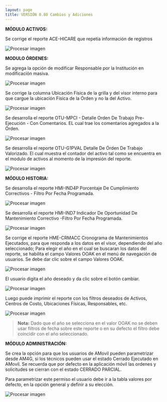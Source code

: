 ```yaml
---
layout: page
title: VERSIÓN 0.80 Cambios y Adiciones
---
```


**MÓDULO ACTIVOS:**



Se corrige el reporte ACE-HICARE que repetía información de registros   


![Procesar imagen](https://ayuda.winsoftware.com.co/assets/images/Version80/imagen1.png)


**MODULO ÓRDENES:**



Se agrega la opción de modificar Responsable por la Institución en modificación masiva.



![Procesar imagen](https://ayuda.winsoftware.com.co/assets/images/Version80/imagen2.png)

Se corrige la columna Ubicación Física de la grilla y del visor interno para que cargue la ubicación Física de la Órden y no la del
Activo.

![Procesar imagen](https://ayuda.winsoftware.com.co/assets/images/Version80/imagen3.png)

Se desarrolla el reporte OTU-MPCI - Detalle Orden De Trabajo Pre-Ejecución - Con Comentarios. EL cual trae los comentarios agregados a la Órden.


![Procesar imagen](https://ayuda.winsoftware.com.co/assets/images/Version80/imagen4.png)

Se desarrolla el reporte OTU-G1PVAL Detalle De Órden De Trabajo Valorizado. El cual muestra el contador del activo tal como se encuentra en el modulo de activos al momento de la impresión del reporte.


![Procesar imagen](https://ayuda.winsoftware.com.co/assets/images/Version80/imagen5.png)

**MÓDULO HISTORIA:**




Se desarrolla el reporte HMI-IND4P Porcentaje De Cumplimiento Correctivos - Filtro Por Fecha Programada.


![Procesar imagen](https://ayuda.winsoftware.com.co/assets/images/Version80/imagen6.png)

Se desarrolla el reporte HMI-IND7 Indicador De Oportunidad De Mantenimiento Correctivo -Filtro Por Fecha Programada.

![Procesar imagen](https://ayuda.winsoftware.com.co/assets/images/Version80/imagen7.png)


Se corrige el reporte HME-CRMACC Cronograma de Mantenimientos Ejecutados, para que responda a los datos en el visor, dependiendo del año seleccionado; Para elegir el año en el cual se buscaran los datos del reporte, se habilita el campo Valores OOAK en el menú de navegación de usuarios. Se debe dar clic sobre el campo Valores OOAK.

![Procesar imagen](https://ayuda.winsoftware.com.co/assets/images/Version80/imagen8.png)

El usuario digita el año deseado y da clic sobre el botón cambiar.

![Procesar imagen](https://ayuda.winsoftware.com.co/assets/images/Version80/imagen9.png)

Luego puede imprimir el reporte con los filtros deseados de Activos, Centros de Costo, Ubicaciones Físicas, Responsables, etc.

![Procesar imagen](https://ayuda.winsoftware.com.co/assets/images/Version80/imagen10.png)

>**Nota:** Dado que el año se selecciona en el valor OOAK no se deben usar filtros de fecha sobre este reporte o en su defecto el filtro debe coincidir con el año seleccionado.



**MÓDULO ADMINISTRACIÓN:**



Se crea la opción para que los usuarios de AMovil pueden parametrizar desde AM4G, si los técnicos pueden usar el estado Cerrado Ejecutado en AMovil. Se recuerda que por defecto en la aplicación móvil las ordenes y solicitudes se cierran con el estado CERRADO PARCIAL.



Para parametrizar este permiso el usuario debe ir a la tabla valores por defecto, en la opción general y definir a su elección.

![Procesar imagen](https://ayuda.winsoftware.com.co/assets/images/Version80/imagen11.png)







